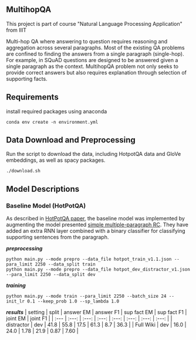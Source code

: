 ## MultihopQA

This project is part of course "Natural Language Processing Application" from IIIT

Multi-hop QA where answering to question requires reasoning and aggregation across several paragraphs. Most of the existing QA problems are confined to finding the answers from a single paragraph (single-hop). For example, in SQuAD questions are designed to be answered given a single paragraph as the context. MultihopQA problem not only seeks to provide correct answers but also requires explanation through selection of supporting facts.

## Requirements

install required packages using anaconda
```
conda env create -n environment.yml
```

## Data Download and Preprocessing

Run the script to download the data, including HotpotQA data and GloVe embeddings, as well as spacy packages.
```
./download.sh
```

## Model Descriptions

### Baseline Model (HotPotQA)

As described in [HotPotQA paper](https://arxiv.org/pdf/1809.09600.pdf), the baseline model was implemented by augmenting the model presented [simple multiple-paragraph RC](https://www.aclweb.org/anthology/P18-1078.pdf). They have added an extra RNN layer combined with a binary classifier for classifying supporting sentences from the paragraph.

**_preprocessing_**
```
python main.py --mode prepro --data_file hotpot_train_v1.1.json --para_limit 2250 --data_split train
python main.py --mode prepro --data_file hotpot_dev_distractor_v1.json --para_limit 2250 --data_split dev
```

**_training_**
```
python main.py --mode train --para_limit 2250 --batch_size 24 --init_lr 0.1 --keep_prob 1.0 --sp_lambda 1.0
```

**_results_**
| setting | split | answer EM | answer F1 | sup fact EM | sup fact F1 | joint EM | joint F1 |
| :--- | :---: | :---: | :---: | :---: | :---: | :---: | :---: |
| distractor | dev | 41.8 | 55.8 | 17.5 | 61.3 | 8.7 | 36.3 |
| Full Wiki | dev | 16.0 | 24.0 | 1.78 | 21.9 | 0.87 | 7.60 | 


